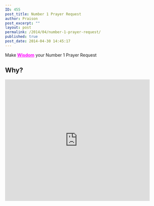 ```yaml
---
ID: 455
post_title: Number 1 Prayer Request
author: Praison
post_excerpt: ""
layout: post
permalink: /2014/04/number-1-prayer-request/
published: true
post_date: 2014-04-30 14:45:17
---
```

Make <span style="text-decoration: underline; color: #ff00ff;"><strong>Wisdom</strong></span> your Number 1 Prayer Request
<h2>Why?</h2>
<iframe src="http://www.slideshare.net/slideshow/embed_code/34130023" width="476" height="400" frameborder="0" marginwidth="0" marginheight="0" scrolling="no"></iframe>